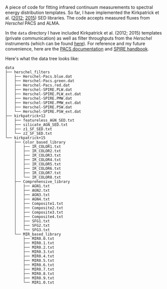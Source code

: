 A piece of code for fitting infrared continuum measurements to spectral energy distribution templates. So far, I have implemented the Kirkpatrick et al. ([2012](http://adsabs.harvard.edu/abs/2012ApJ...759..139K); [2015](http://adsabs.harvard.edu/abs/2015ApJ...814....9K)) SED libraries. The code accepts measured fluxes from *Herschel* PACS and ALMA.

In the `data` directory I have included Kirkpatrick et al. (2012; 2015) templates (private communication) as well as filter throughputs from the *Herschel* instruments (which can be found [here](http://svo2.cab.inta-csic.es/svo/theory/fps/index.php?mode=browse&gname=Herschel)). For reference and my future convenience, here are the [PACS documentation](http://svo2.cab.inta-csic.es/svo/theory/fps/index.php?mode=browse&gname=Herschel) and [SPIRE
handbook](http://herschel.esac.esa.int/Docs/SPIRE/html/spire_om.html).

Here's what the data tree looks like:

    data
    ├── herschel_filters
    │   ├── Herschel-Pacs.blue.dat
    │   ├── Herschel-Pacs.green.dat
    │   ├── Herschel-Pacs.red.dat
    │   ├── Herschel-SPIRE.PLW.dat
    │   ├── Herschel-SPIRE.PLW_ext.dat
    │   ├── Herschel-SPIRE.PMW.dat
    │   ├── Herschel-SPIRE.PMW_ext.dat
    │   ├── Herschel-SPIRE.PSW.dat
    │   └── Herschel-SPIRE.PSW_ext.dat
    ├── kirkpatrick+12
    │   ├── featureless_AGN_SED.txt
    │   ├── silicate_AGN_SED.txt
    │   ├── z1_SF_SED.txt
    │   └── z2_SF_SED.txt
    └── kirkpatrick+15
        ├── Color_based_library
        │   ├── IR_COLOR1.txt
        │   ├── IR_COLOR2.txt
        │   ├── IR_COLOR3.txt
        │   ├── IR_COLOR4.txt
        │   ├── IR_COLOR5.txt
        │   ├── IR_COLOR6.txt
        │   ├── IR_COLOR7.txt
        │   └── IR_COLOR8.txt
        ├── Comprehensive_library
        │   ├── AGN1.txt
        │   ├── AGN2.txt
        │   ├── AGN3.txt
        │   ├── AGN4.txt
        │   ├── Composite1.txt
        │   ├── Composite2.txt
        │   ├── Composite3.txt
        │   ├── Composite4.txt
        │   ├── SFG1.txt
        │   ├── SFG2.txt
        │   └── SFG3.txt
        └── MIR_based_library
            ├── MIR0.0.txt
            ├── MIR0.1.txt
            ├── MIR0.2.txt
            ├── MIR0.3.txt
            ├── MIR0.4.txt
            ├── MIR0.5.txt
            ├── MIR0.6.txt
            ├── MIR0.7.txt
            ├── MIR0.8.txt
            ├── MIR0.9.txt
            └── MIR1.0.txt
